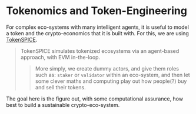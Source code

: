 # Tokenomics and Token-Engineering

For complex eco-systems with many intelligent agents, it is useful to model a token and the crypto-economics that it is built with. For this, we are using [TokenSPICE](https://github.com/tokenspice).

> TokenSPICE simulates tokenized ecosystems via an agent-based approach, with EVM in-the-loop.
> > More simply, we create dummy actors, and give them roles such as: `staker` or `validator` within an eco-system, and then let some clever maths and computing play out how people(?) buy and sell their tokens.

The goal here is the figure out, with some computational assurance, how best to build a sustainable crypto-eco-system.
